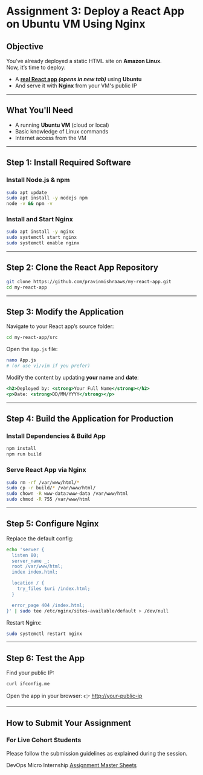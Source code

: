 # Assignment 3: Deploy a React App on Ubuntu VM Using Nginx

## Objective
You’ve already deployed a static HTML site on **Amazon Linux**.  
Now, it’s time to deploy:

- A **[real React app](https://github.com/pravinmishraaws/my-react-app) _(opens in new tab)_** using **Ubuntu**
- And serve it with **Nginx** from your VM's public IP

---

## What You'll Need
- A running **Ubuntu VM** (cloud or local)  
- Basic knowledge of Linux commands  
- Internet access from the VM  

---

## Step 1: Install Required Software

### Install Node.js & npm
```bash
sudo apt update
sudo apt install -y nodejs npm
node -v && npm -v
````

### Install and Start Nginx

```bash
sudo apt install -y nginx
sudo systemctl start nginx
sudo systemctl enable nginx
```

---

## Step 2: Clone the React App Repository

```bash
git clone https://github.com/pravinmishraaws/my-react-app.git
cd my-react-app
```

---

## Step 3: Modify the Application

Navigate to your React app’s source folder:

```bash
cd my-react-app/src
```

Open the `App.js` file:

```bash
nano App.js
# (or use vi/vim if you prefer)
```

Modify the content by updating **your name** and **date**:

```jsx
<h2>Deployed by: <strong>Your Full Name</strong></h2>
<p>Date: <strong>DD/MM/YYYY</strong></p>
```

---

## Step 4: Build the Application for Production

### Install Dependencies & Build App

```bash
npm install
npm run build
```

### Serve React App via Nginx

```bash
sudo rm -rf /var/www/html/*
sudo cp -r build/* /var/www/html/
sudo chown -R www-data:www-data /var/www/html
sudo chmod -R 755 /var/www/html
```

---

## Step 5: Configure Nginx

Replace the default config:

```bash
echo 'server {
  listen 80;
  server_name _;
  root /var/www/html;
  index index.html;

  location / {
    try_files $uri /index.html;
  }

  error_page 404 /index.html;
}' | sudo tee /etc/nginx/sites-available/default > /dev/null
```

Restart Nginx:

```bash
sudo systemctl restart nginx
```

---

## Step 6: Test the App

Find your public IP:

```bash
curl ifconfig.me
```

Open the app in your browser:
👉 [http://your-public-ip](http://<your-public-ip>)

---

## How to Submit Your Assignment

### For Live Cohort Students

Please follow the submission guidelines as explained during the session.

DevOps Micro Internship [Assignment Master Sheets](https://docs.google.com/spreadsheets/d/1HnlenHEjytvLJMy84bBF-5B1RABaY_BjbfwCj-qnvHM/edit?gid=0#gid=0)


